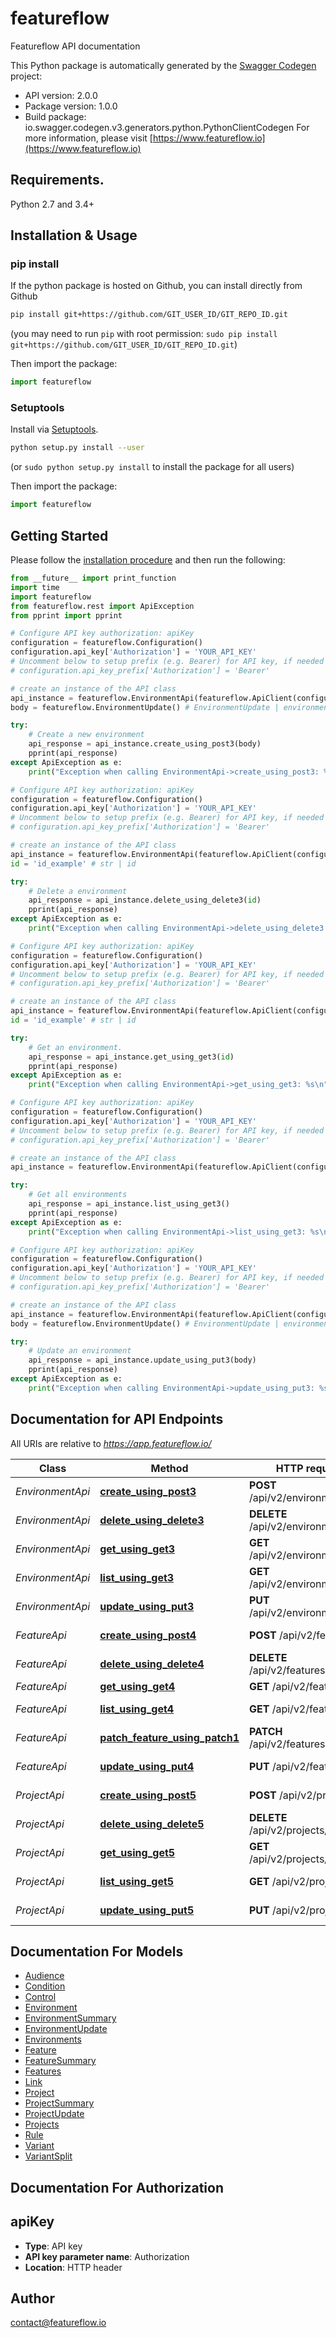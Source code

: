 # featureflow
Featureflow API documentation

This Python package is automatically generated by the [Swagger Codegen](https://github.com/swagger-api/swagger-codegen) project:

- API version: 2.0.0
- Package version: 1.0.0
- Build package: io.swagger.codegen.v3.generators.python.PythonClientCodegen
For more information, please visit [https://www.featureflow.io](https://www.featureflow.io)

## Requirements.

Python 2.7 and 3.4+

## Installation & Usage
### pip install

If the python package is hosted on Github, you can install directly from Github

```sh
pip install git+https://github.com/GIT_USER_ID/GIT_REPO_ID.git
```
(you may need to run `pip` with root permission: `sudo pip install git+https://github.com/GIT_USER_ID/GIT_REPO_ID.git`)

Then import the package:
```python
import featureflow 
```

### Setuptools

Install via [Setuptools](http://pypi.python.org/pypi/setuptools).

```sh
python setup.py install --user
```
(or `sudo python setup.py install` to install the package for all users)

Then import the package:
```python
import featureflow
```

## Getting Started

Please follow the [installation procedure](#installation--usage) and then run the following:

```python
from __future__ import print_function
import time
import featureflow
from featureflow.rest import ApiException
from pprint import pprint

# Configure API key authorization: apiKey
configuration = featureflow.Configuration()
configuration.api_key['Authorization'] = 'YOUR_API_KEY'
# Uncomment below to setup prefix (e.g. Bearer) for API key, if needed
# configuration.api_key_prefix['Authorization'] = 'Bearer'

# create an instance of the API class
api_instance = featureflow.EnvironmentApi(featureflow.ApiClient(configuration))
body = featureflow.EnvironmentUpdate() # EnvironmentUpdate | environment

try:
    # Create a new environment
    api_response = api_instance.create_using_post3(body)
    pprint(api_response)
except ApiException as e:
    print("Exception when calling EnvironmentApi->create_using_post3: %s\n" % e)

# Configure API key authorization: apiKey
configuration = featureflow.Configuration()
configuration.api_key['Authorization'] = 'YOUR_API_KEY'
# Uncomment below to setup prefix (e.g. Bearer) for API key, if needed
# configuration.api_key_prefix['Authorization'] = 'Bearer'

# create an instance of the API class
api_instance = featureflow.EnvironmentApi(featureflow.ApiClient(configuration))
id = 'id_example' # str | id

try:
    # Delete a environment
    api_response = api_instance.delete_using_delete3(id)
    pprint(api_response)
except ApiException as e:
    print("Exception when calling EnvironmentApi->delete_using_delete3: %s\n" % e)

# Configure API key authorization: apiKey
configuration = featureflow.Configuration()
configuration.api_key['Authorization'] = 'YOUR_API_KEY'
# Uncomment below to setup prefix (e.g. Bearer) for API key, if needed
# configuration.api_key_prefix['Authorization'] = 'Bearer'

# create an instance of the API class
api_instance = featureflow.EnvironmentApi(featureflow.ApiClient(configuration))
id = 'id_example' # str | id

try:
    # Get an environment.
    api_response = api_instance.get_using_get3(id)
    pprint(api_response)
except ApiException as e:
    print("Exception when calling EnvironmentApi->get_using_get3: %s\n" % e)

# Configure API key authorization: apiKey
configuration = featureflow.Configuration()
configuration.api_key['Authorization'] = 'YOUR_API_KEY'
# Uncomment below to setup prefix (e.g. Bearer) for API key, if needed
# configuration.api_key_prefix['Authorization'] = 'Bearer'

# create an instance of the API class
api_instance = featureflow.EnvironmentApi(featureflow.ApiClient(configuration))

try:
    # Get all environments
    api_response = api_instance.list_using_get3()
    pprint(api_response)
except ApiException as e:
    print("Exception when calling EnvironmentApi->list_using_get3: %s\n" % e)

# Configure API key authorization: apiKey
configuration = featureflow.Configuration()
configuration.api_key['Authorization'] = 'YOUR_API_KEY'
# Uncomment below to setup prefix (e.g. Bearer) for API key, if needed
# configuration.api_key_prefix['Authorization'] = 'Bearer'

# create an instance of the API class
api_instance = featureflow.EnvironmentApi(featureflow.ApiClient(configuration))
body = featureflow.EnvironmentUpdate() # EnvironmentUpdate | environment

try:
    # Update an environment
    api_response = api_instance.update_using_put3(body)
    pprint(api_response)
except ApiException as e:
    print("Exception when calling EnvironmentApi->update_using_put3: %s\n" % e)
```

## Documentation for API Endpoints

All URIs are relative to *https://app.featureflow.io/*

Class | Method | HTTP request | Description
------------ | ------------- | ------------- | -------------
*EnvironmentApi* | [**create_using_post3**](docs/EnvironmentApi.md#create_using_post3) | **POST** /api/v2/environments | Create a new environment
*EnvironmentApi* | [**delete_using_delete3**](docs/EnvironmentApi.md#delete_using_delete3) | **DELETE** /api/v2/environments/{id} | Delete a environment
*EnvironmentApi* | [**get_using_get3**](docs/EnvironmentApi.md#get_using_get3) | **GET** /api/v2/environments/{id} | Get an environment.
*EnvironmentApi* | [**list_using_get3**](docs/EnvironmentApi.md#list_using_get3) | **GET** /api/v2/environments | Get all environments
*EnvironmentApi* | [**update_using_put3**](docs/EnvironmentApi.md#update_using_put3) | **PUT** /api/v2/environments | Update an environment
*FeatureApi* | [**create_using_post4**](docs/FeatureApi.md#create_using_post4) | **POST** /api/v2/features | Create a new feature
*FeatureApi* | [**delete_using_delete4**](docs/FeatureApi.md#delete_using_delete4) | **DELETE** /api/v2/features/{id} | Delete a feature
*FeatureApi* | [**get_using_get4**](docs/FeatureApi.md#get_using_get4) | **GET** /api/v2/features/{id} | Get a feature.
*FeatureApi* | [**list_using_get4**](docs/FeatureApi.md#list_using_get4) | **GET** /api/v2/features | Get all features
*FeatureApi* | [**patch_feature_using_patch1**](docs/FeatureApi.md#patch_feature_using_patch1) | **PATCH** /api/v2/features/{id} | Merge patch a feature
*FeatureApi* | [**update_using_put4**](docs/FeatureApi.md#update_using_put4) | **PUT** /api/v2/features | Update a feature
*ProjectApi* | [**create_using_post5**](docs/ProjectApi.md#create_using_post5) | **POST** /api/v2/projects | Create a new project
*ProjectApi* | [**delete_using_delete5**](docs/ProjectApi.md#delete_using_delete5) | **DELETE** /api/v2/projects/{key} | Delete a project
*ProjectApi* | [**get_using_get5**](docs/ProjectApi.md#get_using_get5) | **GET** /api/v2/projects/{key} | Get a project.
*ProjectApi* | [**list_using_get5**](docs/ProjectApi.md#list_using_get5) | **GET** /api/v2/projects | Get all projects
*ProjectApi* | [**update_using_put5**](docs/ProjectApi.md#update_using_put5) | **PUT** /api/v2/projects | Update a project

## Documentation For Models

 - [Audience](docs/Audience.md)
 - [Condition](docs/Condition.md)
 - [Control](docs/Control.md)
 - [Environment](docs/Environment.md)
 - [EnvironmentSummary](docs/EnvironmentSummary.md)
 - [EnvironmentUpdate](docs/EnvironmentUpdate.md)
 - [Environments](docs/Environments.md)
 - [Feature](docs/Feature.md)
 - [FeatureSummary](docs/FeatureSummary.md)
 - [Features](docs/Features.md)
 - [Link](docs/Link.md)
 - [Project](docs/Project.md)
 - [ProjectSummary](docs/ProjectSummary.md)
 - [ProjectUpdate](docs/ProjectUpdate.md)
 - [Projects](docs/Projects.md)
 - [Rule](docs/Rule.md)
 - [Variant](docs/Variant.md)
 - [VariantSplit](docs/VariantSplit.md)

## Documentation For Authorization


## apiKey

- **Type**: API key
- **API key parameter name**: Authorization
- **Location**: HTTP header


## Author

contact@featureflow.io
